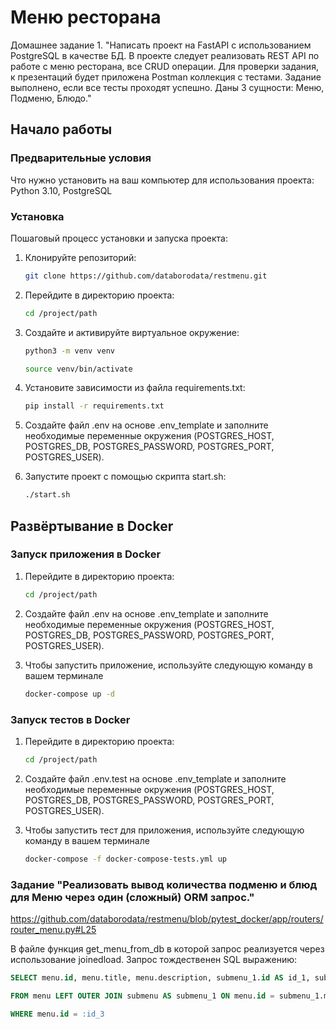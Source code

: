 # Меню ресторана

Домашнее задание 1. "Написать проект на FastAPI с использованием PostgreSQL в качестве БД. 
В проекте следует реализовать REST API по работе с меню ресторана, все CRUD операции. 
Для проверки задания, к презентаций будет приложена Postman коллекция с тестами. 
Задание выполнено, если все тесты проходят успешно.
Даны 3 сущности: Меню, Подменю, Блюдо."

## Начало работы

### Предварительные условия

Что нужно установить на ваш компьютер для использования проекта:
Python 3.10, PostgreSQL

### Установка

Пошаговый процесс установки и запуска проекта:

1. Клонируйте репозиторий:

   ```bash
   git clone https://github.com/databorodata/restmenu.git
   
2. Перейдите в директорию проекта:

   ```bash
   cd /project/path

3. Создайте и активируйте виртуальное окружение:

   ```bash
   python3 -m venv venv

   source venv/bin/activate

4. Установите зависимости из файла requirements.txt:

   ```bash
   pip install -r requirements.txt

5. Создайте файл .env на основе .env_template и заполните необходимые переменные окружения (POSTGRES_HOST, POSTGRES_DB, POSTGRES_PASSWORD, POSTGRES_PORT, POSTGRES_USER).


6. Запустите проект с помощью скрипта start.sh:
   
   ```bash
   ./start.sh

## Развёртывание в Docker

### Запуск приложения в Docker

1. Перейдите в директорию проекта:

   ```bash
   cd /project/path

2. Создайте файл .env на основе .env_template и заполните необходимые переменные окружения (POSTGRES_HOST, POSTGRES_DB, POSTGRES_PASSWORD, POSTGRES_PORT, POSTGRES_USER).

3. Чтобы запустить приложение, используйте следующую команду в вашем терминале

   ```bash
   docker-compose up -d

### Запуск тестов в Docker

1. Перейдите в директорию проекта:

   ```bash
   cd /project/path

2. Создайте файл .env.test на основе .env_template и заполните необходимые переменные окружения (POSTGRES_HOST, POSTGRES_DB, POSTGRES_PASSWORD, POSTGRES_PORT, POSTGRES_USER).


3. Чтобы запустить тест для приложения, используйте следующую команду в вашем терминале

   ```bash
   docker-compose -f docker-compose-tests.yml up
   ```

### Задание "Реализовать вывод количества подменю и блюд для Меню через один (сложный) ORM запрос."

https://github.com/databorodata/restmenu/blob/pytest_docker/app/routers/router_menu.py#L25

В файле функция get_menu_from_db в которой запрос реализуется через использование joinedload.
Запрос тождественен SQL выражению:

```sql
SELECT menu.id, menu.title, menu.description, submenu_1.id AS id_1, submenu_1.title AS title_1, submenu_1.description AS description_1, submenu_1.menu_id, dish_1.id AS id_2, dish_1.title AS title_2, dish_1.description AS description_2, dish_1.price, dish_1.submenu_id, dish_1.menu_id AS menu_id_1 

FROM menu LEFT OUTER JOIN submenu AS submenu_1 ON menu.id = submenu_1.menu_id LEFT OUTER JOIN dish AS dish_1 ON menu.id = dish_1.menu_id 

WHERE menu.id = :id_3